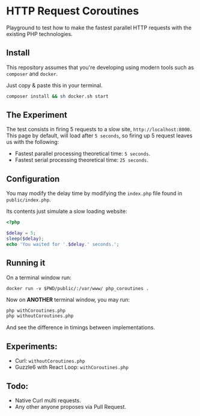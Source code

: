 # HTTP Request Coroutines

Playground to test how to make the fastest parallel HTTP requests with the existing PHP technologies.


## Install

This repository assumes that you're developing using modern tools such as `composer` and `docker`.

Just copy & paste this in your terminal. 

```sh
composer install && sh docker.sh start
```

## The Experiment

The test consists in firing 5 requests to a slow site, `http://localhost:8000`.  This page by default, will load after `5 seconds`, so firing up 5 request leaves us with the following:

- Fastest parallel processing theoretical time: `5 seconds`.
- Fastest serial processing theoretical time: `25 seconds`.


## Configuration

You may modify the delay time by modifying the `index.php` file found in `public/index.php`.

Its contents just simulate a slow loading website:

```php
<?php

$delay = 5;
sleep($delay);
echo 'You waited for '.$delay.' seconds.'; 
```

## Running it

On a terminal window run: 

```
docker run -v $PWD/public/:/var/www/ php_coroutines .
```

Now on **ANOTHER** terminal window, you may run: 

```sh
php withCoroutines.php
php withoutCoroutines.php
```

And see the difference in timings between implementations. 

## Experiments: 

- Curl: `withoutCoroutines.php`
- Guzzle6 with React Loop: `withCoroutines.php`

## Todo: 

- Native Curl multi requests.
- Any other anyone proposes via Pull Request.
